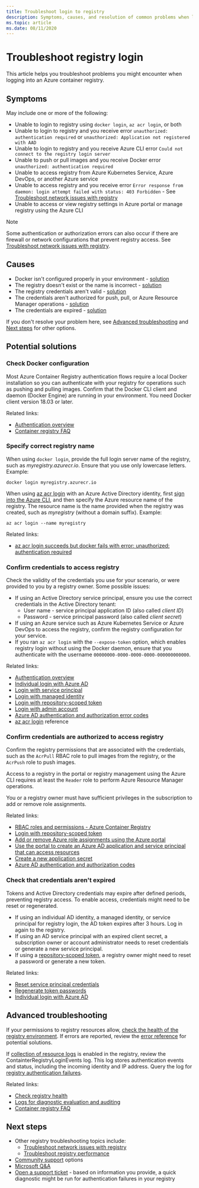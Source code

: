 ```yaml
---
title: Troubleshoot login to registry
description: Symptoms, causes, and resolution of common problems when logging into an Azure container registry
ms.topic: article
ms.date: 08/11/2020
---
```


# Troubleshoot registry login

This article helps you troubleshoot problems you might encounter when logging into an Azure container registry. 

## Symptoms

May include one or more of the following:

* Unable to login to registry using `docker login`, `az acr login`, or both
* Unable to login to registry and you receive error `unauthorized: authentication required` or `unauthorized: Application not registered with AAD`
* Unable to login to registry and you receive Azure CLI error `Could not connect to the registry login server`
* Unable to push or pull images and you receive Docker error `unauthorized: authentication required`
* Unable to access registry from Azure Kubernetes Service, Azure DevOps, or another Azure service
* Unable to access registry and you receive error `Error response from daemon: login attempt failed with status: 403 Forbidden` - See [Troubleshoot network issues with registry](container-registry-troubleshoot-access.md)
* Unable to access or view registry settings in Azure portal or manage registry using the Azure CLI

> [!NOTE]
> Some authentication or authorization errors can also occur if there are firewall or network configurations that prevent registry access. See [Troubleshoot network issues with registry](container-registry-troubleshoot-access.md).

## Causes

* Docker isn't configured properly in your environment - [solution](#check-docker-configuration)
* The registry doesn't exist or the name is incorrect - [solution](#specify-correct-registry-name)
* The registry credentials aren't valid - [solution](#confirm-credentials-to-access-registry)
* The credentials aren't authorized for push, pull, or Azure Resource Manager operations - [solution](#confirm-credentials-are-authorized-to-access-registry)
* The credentials are expired - [solution](#check-that-credentials-arent-expired)

If you don't resolve your problem here, see [Advanced troubleshooting](#advanced-troubleshooting) and [Next steps](#next-steps) for other options.

## Potential solutions

### Check Docker configuration

Most Azure Container Registry authentication flows require a local Docker installation so you can authenticate with your registry for operations such as pushing and pulling images. Confirm that the Docker CLI client and daemon (Docker Engine) are running in your environment. You need Docker client version 18.03 or later.

Related links:

* [Authentication overview](container-registry-authentication.md#authentication-options)
* [Container registry FAQ](container-registry-faq.md)

### Specify correct registry name

When using `docker login`, provide the full login server name of the registry, such as *myregistry.azurecr.io*. Ensure that you use only lowercase letters. Example:

```console
docker login myregistry.azurecr.io
```

When using [az acr login](/cli/azure/acr#az-acr-login) with an Azure Active Directory identity, first [sign into the Azure CLI](/cli/azure/authenticate-azure-cli), and then specify the Azure resource name of the registry. The resource name is the name provided when the registry was created, such as *myregistry* (without a domain suffix). Example:

```azurecli
az acr login --name myregistry
```

Related links:

* [az acr login succeeds but docker fails with error: unauthorized: authentication required](container-registry-faq.md#az-acr-login-succeeds-but-docker-fails-with-error-unauthorized-authentication-required )

### Confirm credentials to access registry

Check the validity of the credentials you use for your scenario, or were provided to you by a registry owner. Some possible issues:

* If using an Active Directory service principal, ensure you use the correct credentials in the Active Directory tenant:
  * User name - service principal application ID (also called *client ID*)
  * Password - service principal password (also called *client secret*)
* If using an Azure service such as Azure Kubernetes Service or Azure DevOps to access the registry, confirm the registry configuration for your service.
* If you ran `az acr login` with the `--expose-token` option, which enables registry login without using the Docker daemon, ensure that you authenticate with the username `00000000-0000-0000-0000-000000000000`.

Related links:

* [Authentication overview](container-registry-authentication.md#authentication-options)
* [Individual login with Azure AD](container-registry-authentication.md#individual-login-with-azure-ad)
* [Login with service principal](container-registry-auth-service-principal.md)
* [Login with managed identity](container-registry-authentication-managed-identity.md)
* [Login with repository-scoped token](container-registry-repository-scoped-permissions.md)
* [Login with admin account](container-registry-authentication.md#admin-account)
* [Azure AD authentication and authorization error codes](../active-directory/develop/reference-aadsts-error-codes.md)
* [az acr login](/cli/azure/acr#az-acr-login) reference

### Confirm credentials are authorized to access registry

Confirm the registry permissions that are associated with the credentials, such as the `AcrPull` RBAC role to pull images from the registry, or the `AcrPush` role to push images. 

Access to a registry in the portal or registry management using the Azure CLI requires at least the `Reader` role to perform Azure Resource Manager operations.

You or a registry owner must have sufficient privileges in the subscription to add or remove role assignments.

Related links:

* [RBAC roles and permissions - Azure Container Registry](container-registry-roles.md)
* [Login with repository-scoped token](container-registry-repository-scoped-permissions.md)
* [Add or remove Azure role assignments using the Azure portal](../role-based-access-control/role-assignments-portal.md)
* [Use the portal to create an Azure AD application and service principal that can access resources](../active-directory/develop/howto-create-service-principal-portal.md)
* [Create a new application secret](../active-directory/develop/howto-create-service-principal-portal.md#create-a-new-application-secret)
* [Azure AD authentication and authorization codes](../active-directory/develop/reference-aadsts-error-codes.md)

### Check that credentials aren't expired

Tokens and Active Directory credentials may expire after defined periods, preventing registry access. To enable access, credentials might need to be reset or regenerated.

* If using an individual AD identity, a managed identity, or service principal for registry login, the AD token expires after 3 hours. Log in again to the registry.  
* If using an AD service principal with an expired client secret, a subscription owner or account administrator needs to reset credentials or generate a new service principal.
* If using a [repository-scoped token](container-registry-repository-scoped-permissions.md), a registry owner might need to reset a password or generate a new token.

Related links:

* [Reset service principal credentials](/cli/azure/ad/sp/credential#az-ad-sp-credential-reset)
* [Regenerate token passwords](container-registry-repository-scoped-permissions.md#regenerate-token-passwords)
* [Individual login with Azure AD](container-registry-authentication.md#individual-login-with-azure-ad)

## Advanced troubleshooting

If your permissions to registry resources allow, [check the health of the registry environment](container-registry-check-health.md). If errors are reported, review the [error reference](container-registry-health-error-reference.md) for potential solutions.

If [collection of resource logs](container-registry-diagnostics-audit-logs.md) is enabled in the registry, review the ContainterRegistryLoginEvents log. This log stores authentication events and status, including the incoming identity and IP address. Query the log for [registry authentication failures](container-registry-diagnostics-audit-logs.md#registry-authentication-failures). 

Related links:

* [Check registry health](container-registry-check-health.md)
* [Logs for diagnostic evaluation and auditing](container-registry-diagnostics-audit-logs.md)
* [Container registry FAQ](container-registry-faq.md)

## Next steps

* Other registry troubleshooting topics include:
  * [Troubleshoot network issues with registry](container-registry-troubleshoot-access.md)
  * [Troubleshoot registry performance](container-registry-troubleshoot-performance.md)
* [Community support](https://azure.microsoft.com/support/community/) options
* [Microsoft Q&A](https://docs.microsoft.com/answers/products/)
* [Open a support ticket](https://azure.microsoft.com/support/create-ticket/) - based on information you provide, a quick diagnostic might be run for authentication failures in your registry



